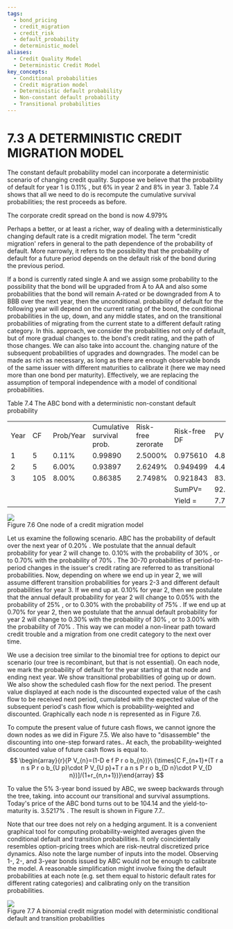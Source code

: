 ```yaml
---
tags:
  - bond_pricing
  - credit_migration
  - credit_risk
  - default_probability
  - deterministic_model
aliases:
  - Credit Quality Model
  - Deterministic Credit Model
key_concepts:
  - Conditional probabilities
  - Credit migration model
  - Deterministic default probability
  - Non-constant default probability
  - Transitional probabilities
---
```


# 7.3 A DETERMINISTIC CREDIT MIGRATION MODEL  

The constant default probability model can incorporate a deterministic scenario of changing credit quality. Suppose we believe that the probability of default for year 1 is $0.11\%$ , but $6\%$ in year 2 and $8\%$ in year 3. Table 7.4 shows that all we need to do is recompute the cumulative survival probabilities; the rest proceeds as before.  

The corporate credit spread on the bond is now $4.979\%$  

Perhaps a better, or at least a richer, way of dealing with a deterministically changing default rate is a credit migration model. The term "credit migration' refers in general to the path dependence of the probability of default. More narrowly, it refers to the possibility that the probability of default for a future period depends on the default risk of the bond during the previous period.  

If a bond is currently rated single A and we assign some probability to the possibility that the bond will be upgraded from A to AA and also some probabilities that the bond will remain A-rated or be downgraded from A to BBB over the next year, then the unconditional. probability of default for the following year will depend on the current rating of the bond, the conditional probabilities in the up, down, and any middle states, and on the transitional probabilities of migrating from the current state to a different default rating category. In this. approach, we consider the probabilities not only of default, but of more gradual changes to. the bond's credit rating, and the path of those changes. We can also take into account the. changing nature of the subsequent probabilities of upgrades and downgrades. The model can be made as rich as necessary, as long as there are enough observable bonds of the same issuer with different maturities to calibrate it (here we may need more than one bond per maturity). Effectively, we are replacing the assumption of temporal independence with a model of conditional probabilities.  

Table 7.4 The ABC bond with a deterministic non-constant default probability   


<html><body><table><tr><td>Year</td><td>CF</td><td>Prob/Year</td><td>Cumulative survival prob.</td><td>Risk-free zerorate</td><td>Risk-free DF</td><td>PV</td></tr><tr><td>1</td><td>5</td><td>0.11%</td><td>0.99890</td><td>2.5000%</td><td>0.975610</td><td>4.8727</td></tr><tr><td>2</td><td>5</td><td>6.00%</td><td>0.93897</td><td>2.6249%</td><td>0.949499</td><td>4.4577</td></tr><tr><td>3</td><td>105</td><td>8.00%</td><td>0.86385</td><td>2.7498%</td><td>0.921843</td><td>83.6150</td></tr><tr><td></td><td></td><td></td><td></td><td></td><td>SumPV=</td><td>92.9454</td></tr><tr><td></td><td></td><td></td><td></td><td></td><td>Yield =</td><td>7.7238%</td></tr></table></body></html>  

![](3d5a60eb045d99475171181ccb4a56c0a493af7d56acf15350a0737096371b62.jpg)  
Figure 7.6 One node of a credit migration model  

Let us examine the following scenario. ABC has the probability of default over the next year of $0.20\%$ . We postulate that the annual default probability for year 2 will change to. $0.10\%$ with the probability of $30\%$ , or to $0.70\%$ with the probability of $70\%$ . The 30-70 probabilities of period-to-period changes in the issuer's credit rating are referred to as transitional probabilities. Now, depending on where we end up in year 2, we will assume different transition probabilities for years 2-3 and different default probabilities for year 3. If we end up at. $0.10\%$ for year 2, then we postulate that the annual default probability for year 2 will change to $0.05\%$ with the probability of $25\%$ , or to $0.30\%$ with the probability of $75\%$ . If we end up at $0.70\%$ for year 2, then we postulate that the annual default probability for year 2 will change to $0.30\%$ with the probability of $30\%$ , or to $3.00\%$ with the probability of $70\%$ . This way we can model a non-linear path toward credit trouble and a migration from one credit category to the next over time.  

We use a decision tree similar to the binomial tree for options to depict our scenario (our tree is recombinant, but that is not essential). On each node, we mark the probability of default for the year starting at that node and ending next year. We show transitional probabilities of going up or down. We also show the scheduled cash flow for the next period. The present value displayed at each node is the discounted expected value of the cash flow to be received next period, cumulated with the expected value of the subsequent period's cash flow which is probability-weighted and discounted. Graphically each node $n$ is represented as in Figure 7.6.  

To compute the present value of future cash flows, we cannot ignore the down nodes as we did in Figure 7.5. We also have to "disassemble" the discounting into one-step forward rates.. At each, the probability-weighted discounted value of future cash flows is equal to.  
$$
\begin{array}{r}{P V_{n}=(1-D e f P r o b_{n})}\ {\times[C F_{n+1}+(T r a n s P r o b_{U p}\cdot P V_{U p}+T r a n s P r o b_{D n}\cdot P V_{D n})]/(1+r_{n,n+1})}\end{array}
$$  

To value the $5\%$ 3-year bond issued by ABC, we sweep backwards through the tree, taking. into account our transitional and survival assumptions. Today's price of the ABC bond turns out to be 104.14 and the yield-to-maturity is. $3.5217\%$ . The result is shown in Figure 7.7..  

Note that our tree does not rely on a hedging argument. It is a convenient graphical tool for computing probability-weighted averages given the conditional default and transition probabilities. It only coincidentally resembles option-pricing trees which are risk-neutral discretized price dynamics. Also note the large number of inputs into the model. Observing 1-, 2-, and 3-year bonds issued by ABC would not be enough to calibrate the model. A reasonable simplification might involve fixing the default probabilities at each note (e.g. set them equal to historic default rates for different rating categories) and calibrating only on the transition probabilities.  

![](9365043c861865f4d67b679f8c90789091b2f966d93f2d818b4fb4a72c88d410.jpg)  
Figure 7.7 A binomial credit migration model with deterministic conditional default and transition probabilities
